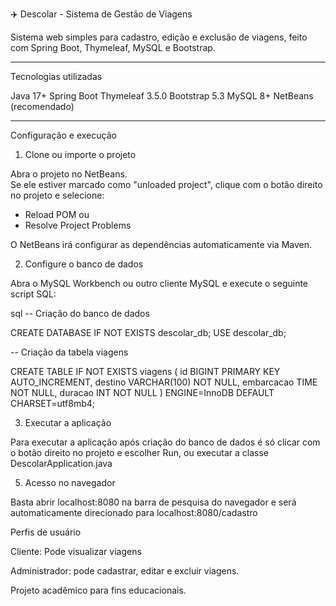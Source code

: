 ✈️ Descolar - Sistema de Gestão de Viagens

Sistema web simples para cadastro, edição e exclusão de viagens, feito com Spring Boot, Thymeleaf, MySQL e Bootstrap.

---

Tecnologias utilizadas

Java 17+
Spring Boot
Thymeleaf 3.5.0
Bootstrap 5.3
MySQL 8+
NetBeans (recomendado)

---

Configuração e execução

1. Clone ou importe o projeto

Abra o projeto no NetBeans.  
Se ele estiver marcado como "unloaded project", clique com o botão direito no projeto e selecione:

- Reload POM 
ou  
- Resolve Project Problems

O NetBeans irá configurar as dependências automaticamente via Maven.


2. Configure o banco de dados

Abra o MySQL Workbench ou outro cliente MySQL e execute o seguinte script SQL:

sql
-- Criação do banco de dados

CREATE DATABASE IF NOT EXISTS descolar_db;
USE descolar_db;

-- Criação da tabela viagens

CREATE TABLE IF NOT EXISTS viagens (
    id BIGINT PRIMARY KEY AUTO_INCREMENT,
    destino VARCHAR(100) NOT NULL,
    embarcacao TIME NOT NULL,
    duracao INT NOT NULL
) ENGINE=InnoDB DEFAULT CHARSET=utf8mb4;

3. Executar a aplicação

Para executar a aplicação após criação do banco de dados é só clicar com o botão direito no projeto e escolher Run, ou executar a classe DescolarApplication.java

5. Acesso no navegador

Basta abrir localhost:8080 na barra de pesquisa do navegador e será automaticamente direcionado para localhost:8080/cadastro 

Perfis de usuário

Cliente: Pode visualizar viagens 

Administrador: pode cadastrar, editar e excluir viagens.





Projeto acadêmico para fins educacionais.
